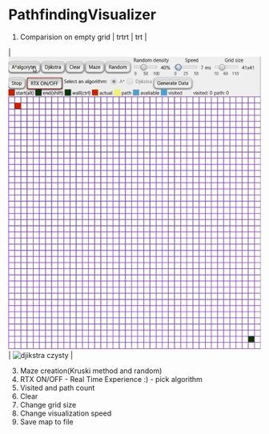 # PathfindingVisualizer
1. Comparision on empty grid
| trtrt | trt |

| ![aalgorytm czysty](gify/aalgorytm%20czysty.gif) | ![djikstra czysty](gify/djikstra%20czysty.gif) |



3. Maze creation(Kruski method and random)
4. RTX ON/OFF - Real Time Experience :) - pick algorithm
5. Visited and path count
6. Clear
7. Change grid size
8. Change visualization speed
9. Save map to file
